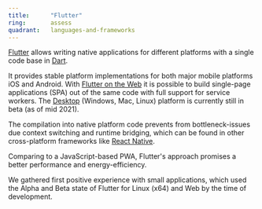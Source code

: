 ```yaml
---
title:      "Flutter"
ring:       assess
quadrant:   languages-and-frameworks
---
```


[Flutter](https://flutter.io) allows writing native applications for different platforms with a single code base in [Dart](https://dart.dev).

It provides stable platform implementations for both major mobile platforms iOS and Android.
With [Flutter on the Web](https://flutter.dev/web) it is possible to build single-page applications (SPA) out of the same code with full support for service workers.
The [Desktop](https://flutter.dev/desktop) (Windows, Mac, Linux) platform is currently still in beta (as of mid 2021).

The compilation into native platform code prevents from bottleneck-issues due context switching and runtime bridging, which can be found in other cross-platform frameworks like [React Native](https://reactnative.dev).

Comparing to a JavaScript-based PWA, Flutter's approach promises a better performance and energy-efficiency.

We gathered first positive experience with small applications, which used the Alpha and Beta state of Flutter for Linux (x64) and Web by the time of development.
